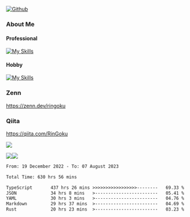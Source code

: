 [![Github](https://img.shields.io/github/followers/skyt-a?label=Follow&style=social)](https://github.com/skyt-a)

### About Me
#### Professional
[![My Skills](https://skillicons.dev/icons?i=react,ts,js,nodejs,java,graphql,firebase,githubactions&theme=light)](https://skillicons.dev)
#### Hobby
[![My Skills](https://skillicons.dev/icons?i=unity,rust,py&theme=light)](https://skillicons.dev)

### Zenn
https://zenn.dev/ringoku
### Qiita
https://qiita.com/RinGoku


![](https://github-profile-summary-cards.vercel.app/api/cards/profile-details?username=skyt-a&theme=default)

![](https://github-profile-summary-cards.vercel.app/api/cards/repos-per-language?username=skyt-a&theme=default)![](https://github-profile-summary-cards.vercel.app/api/cards/stats?username=RinGoku&theme=default)

<!--START_SECTION:waka-->

```txt
From: 19 December 2022 - To: 07 August 2023

Total Time: 630 hrs 56 mins

TypeScript       437 hrs 26 mins >>>>>>>>>>>>>>>>>--------   69.33 %
JSON             34 hrs 8 mins   >------------------------   05.41 %
YAML             30 hrs 3 mins   >------------------------   04.76 %
Markdown         29 hrs 37 mins  >------------------------   04.69 %
Rust             20 hrs 23 mins  >------------------------   03.23 %
```

<!--END_SECTION:waka-->
